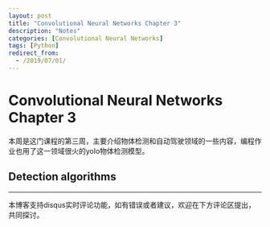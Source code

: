 ```yaml
---
layout: post
title: "Convolutional Neural Networks Chapter 3"
description: "Notes"
categories: [Convolutional Neural Networks]
tags: [Python]
redirect_from:
  - /2019/07/01/
---
```


# Convolutional Neural Networks Chapter 3  

本周是这门课程的第三周，主要介绍物体检测和自动驾驶领域的一些内容，编程作业也用了这一领域很火的yolo物体检测模型。  

## Detection algorithms  



---
本博客支持disqus实时评论功能，如有错误或者建议，欢迎在下方评论区提出，共同探讨。  
